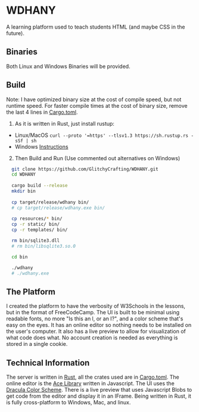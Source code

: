 # WDHANY
A learning platform used to teach students HTML (and maybe CSS in the future).

## Binaries
Both Linux and Windows Binaries will be provided.

## Build
Note: I have optimized binary size at the cost of compile speed, but not runtime speed. For faster compile times at the cost of binary size, remove the last 4 lines in [Cargo.toml](Cargo.toml).
1. As it is written in Rust, just install rustup:
  - Linux/MacOS `curl --proto '=https' --tlsv1.3 https://sh.rustup.rs -sSf | sh`
  - Windows [Instructions](https://www.rust-lang.org/tools/install)
2. Then Build and Run (Use commented out alternatives on Windows)
  ```sh
    git clone https://github.com/GlitchyCrafting/WDHANY.git
    cd WDHANY
    
    cargo build --release
    mkdir bin
    
    cp target/release/wdhany bin/
    # cp target/release/wdhany.exe bin/
    
    cp resources/* bin/
    cp -r static/ bin/
    cp -r templates/ bin/

    rm bin/sqlite3.dll
    # rm bin/libsqlite3.so.0

    cd bin

    ./wdhany
    # ./wdhany.exe
  ```

## The Platform
I created the platform to have the verbosity of W3Schools in the lessons, but in the format of FreeCodeCamp. The UI is built to be minimal using readable fonts, no more "Is this an l, or an I?", and a color scheme that's easy on the eyes. It has an online editor so nothing needs to be installed on the user's computer. It also has a live preview to allow for visualization of what code does what. No account creation is needed as everything is stored in a single cookie.

## Technical Information
The server is written in [Rust](https://www.rust-lang.org), all the crates used are in [Cargo.toml](Cargo.toml). The online editor is the [Ace Library](https://ace.c9.io/) written in Javascript. The UI uses the [Dracula Color Scheme](https://draculatheme.com/). There is a live preview that uses Javascript Blobs to get code from the editor and display it in an IFrame. Being written in Rust, it is fully cross-platform to Windows, Mac, and linux.
